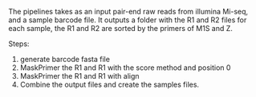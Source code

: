 The pipelines takes as an input pair-end raw reads from illumina Mi-seq, and a sample barcode file. It outputs a folder with the R1 and R2 files for each sample, the R1 and R2 are sorted by the primers of M1S and Z.

Steps:

1. generate barcode fasta file
2. MaskPrimer the R1 and R1 with the score method and position 0
5. MaskPrimer the R1 and R1 with align
6. Combine the output files and create the samples files. 
